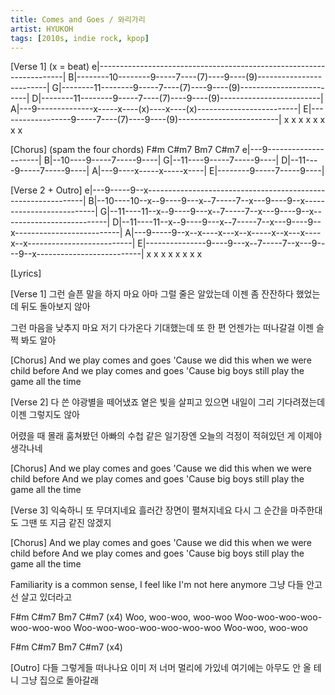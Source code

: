 ```yaml
---
title: Comes and Goes / 와리가리
artist: HYUKOH
tags: [2010s, indie rock, kpop]
---
```


[Verse 1] (x = beat)
e|---------------------------------------------------------------------|
B|--------10--------9-----7----(7)----9----(9)-------------------------|
G|--------11--------9-----7----(7)----9----(9)-------------------------|
D|--------11--------9-----7----(7)----9----(9)-------------------------|
A|---9--------------x-----x----(x)----x----(x)-------------------------|
E|------------------9-----7----(7)----9----(9)-------------------------|
     x     x     x     x     x     x     x     x
 
[Chorus] (spam the four chords)
 F#m   C#m7  Bm7   C#m7
e|---9---------------------|
B|--10----9-----7-----9----|
G|--11----9-----7-----9----|
D|--11----9-----7-----9----|
A|---9----x-----x-----x----|
E|--------9-----7-----9----|
 
[Verse 2 + Outro]
e|---9-----9--x--------------------------------------------------------------|
B|--10----10--x--9----9---x--7-----7--x---9----9--x--------------------------|
G|--11----11--x--9----9---x--7-----7--x---9----9--x--------------------------|
D|--11----11--x--9----9---x--7-----7--x---9----9--x--------------------------|
A|---9-----9--x--x----x---x--x-----x--x---x----x--x--------------------------|
E|---------------9----9---x--7-----7--x---9----9--x--------------------------|
        x     x     x     x     x     x     x     x
 
[Lyrics]
 
[Verse 1]
그런 슬픈 말을 하지 마요
아마 그럴 줄은 알았는데
이젠 좀 잔잔하다 했었는데
뒤도 돌아보지 않아
 
그런 마음을 낮추지 마요
저기 다가온다 기대했는데
또 한 편 언젠가는 떠나갈걸
이젠 슬쩍 봐도 알아
 
[Chorus]
And we play comes and goes
'Cause we did this when we were child before
And we play comes and goes
'Cause big boys still play the game all the time
 
[Verse 2]
다 쓴 야광별을 떼어냈죠
옅은 빛을 살피고 있으면
내일이 그리 기다려졌는데
이젠 그렇지도 않아
 
어렸을 때 몰래 훔쳐봤던
아빠의 수첩 같은 일기장엔
오늘의 걱정이 적혀있던 게
이제야 생각나네
 
[Chorus]
And we play comes and goes
'Cause we did this when we were child before
And we play comes and goes
'Cause big boys still play the game all the time
 
[Verse 3]
익숙하니 또 무뎌지네요
흘러간 장면이 펼쳐지네요
다시 그 순간을 마주한대도
그땐 또 지금 같진 않겠지
 
[Chorus]
And we play comes and goes
'Cause we did this when we were child before
And we play comes and goes
'Cause big boys still play the game all the time
 
Familiarity is a common sense, I feel like I'm not here anymore
그냥 다들 안고선 살고 있더라고
 
 
F#m   C#m7  Bm7   C#m7 (x4)
Woo, woo-woo, woo-woo
Woo-woo-woo-woo-woo-woo-woo
Woo-woo-woo-woo-woo-woo-woo
Woo-woo, woo-woo
 
F#m   C#m7  Bm7   C#m7 (x4)
 
[Outro]
다들 그렇게들 떠나나요
이미 저 너머 멀리에 가있네
여기에는 아무도 안 올 테니
그냥 집으로 돌아갈래